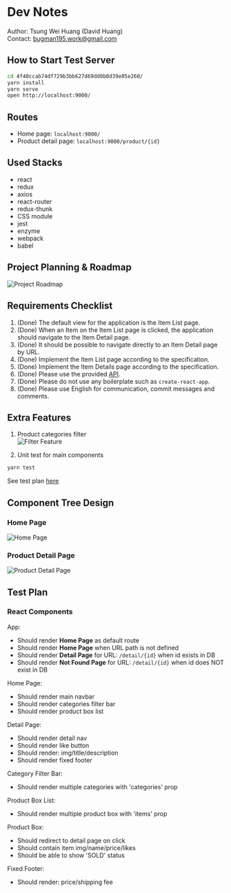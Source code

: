 # Dev Notes

Author: Tsung Wei Huang (David Huang)  
Contact: bugman195.work@gmail.com  

## How to Start Test Server

```bash
cd 4f40ccab74df729b3bb627d69dd0b0d39e05e260/
yarn install
yarn serve
open http://localhost:9000/
```

## Routes

- Home page: `localhost:9000/`
- Product detail page: `localhost:9000/product/{id}`

## Used Stacks

- react
- redux
- axios
- react-router
- redux-thunk
- CSS module
- jest
- enzyme
- webpack
- babel

## Project Planning & Roadmap

![Project Roadmap](./readme-res/Planning.png)

## Requirements Checklist

1. (Done) The default view for the application is the Item List page.
2. (Done) When an Item on the Item List page is clicked, the application should navigate to the Item Detail page.
3. (Done) It should be possible to navigate directly to an Item Detail page by URL.
4. (Done) Implement the Item List page according to the specification.
5. (Done) Implement the Item Details page according to the specification.
6. (Done) Please use the provided [API](./API.md).
7. (Done) Please do not use any boilerplate such as `create-react-app`.
8. (Done) Please use English for communication, commit messages and comments.

## Extra Features

1. Product categories filter  
![Filter Feature](./readme-res/Filter%20Feature.png)

2. Unit test for main components

```bash
yarn test
```

See test plan [here](##Test%20Plan)

## Component Tree Design

### Home Page

![Home Page](./readme-res/Home%20Page%20Component%20Tree.png)

### Product Detail Page

![Product Detail Page](./readme-res/Detail%20Page%20Design.png)

## Test Plan

### React Components

App:

- Should render **Home Page** as default route
- Should render **Home Page** when URL path is not defined
- Should render **Detail Page** for URL: `/detail/{id}` when id exists in DB
- Should render **Not Found Page** for URL: `/detail/{id}` when id does NOT exist in DB

Home Page:

- Should render main navbar
- Should render categories filter bar
- Should render product box list

Detail Page:

- Should render detail nav
- Should render like button
- Should render: img/title/description
- Should render fixed footer

Category Filter Bar:

- Should render multiple categories with 'categories' prop

Product Box List:

- Should render multiple product box with 'items' prop

Product Box:

- Should redirect to detail page on click
- Should contain item img/name/price/likes
- Should be able to show 'SOLD' status

Fixed Footer:

- Should render: price/shipping fee
